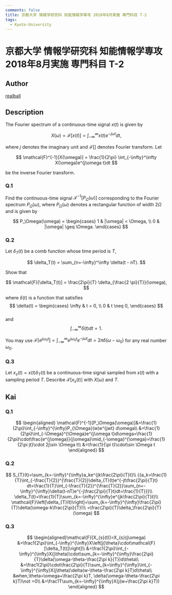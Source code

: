 ```yaml
---
comments: false
title: 京都大学 情報学研究科 知能情報学専攻 2018年8月実施 専門科目 T-2
tags:
  - Kyoto-University
---
```


# 京都大学 情報学研究科 知能情報学専攻 2018年8月実施 専門科目 T-2

## **Author**
[realball](https://github.com/realballu3u)

## **Description**
The Fourier spectrum of a continuous-time signal $x(t)$ is given by

$$
X(\omega) = \mathcal{F}[x(t)] = \int_{-\infty}^\infty x(t)e^{-j\omega t}dt,
$$

where $j$ denotes the imaginary unit and $\mathcal{F}[]$ denotes Fourier transform. Let

$$
\mathcal{F}^{-1}[X(\omega)] = \frac{1}{2\pi} \int_{-\infty}^\infty X(\omega)e^{j\omega t}dt
$$

be the inverse Fourier transform.

### Q.1
Find the continuous-time signal $\mathcal{F}^{-1}[P_\Omega(\omega)]$ corresponding to the Fourier spectrum $P_\Omega(\omega)$, where $P_\Omega(\omega)$ denotes a rectangular function of width $2\Omega$ and is given by

$$
P_\Omega(\omega) =
\begin{cases} 
1 & |\omega| < \Omega, \\
0 & |\omega| \geq \Omega.
\end{cases}
$$

### Q.2
Let $\delta_T(t)$ be a comb function whose time period is $T$,

$$
\delta_T(t) = \sum_{n=-\infty}^\infty \delta(t - nT).
$$

Show that

$$
\mathcal{F}[\delta_T(t)] = \frac{2\pi}{T} \delta_{\frac{2 \pi}{T}}(\omega),
$$

where $\delta(t)$ is a function that satisfies  
$$
\delta(t) =
\begin{cases} 
\infty & t = 0, \\
0 & t \neq 0,
\end{cases}
$$  
and  
$$
\int_{-\infty}^\infty \delta(t)dt = 1.
$$

You may use $\mathcal{F}[e^{j\omega_0t}] = \int_{-\infty}^\infty e^{j\omega_0t}e^{-j\omega t}dt = 2\pi \delta(\omega - \omega_0)$ for any real number $\omega_0$.

### Q.3
Let $x_s(t) = x(t)\delta_T(t)$ be a continuous-time signal sampled from $x(t)$ with a sampling period $T$. Describe $\mathcal{F}[x_s(t)]$ with $X(\omega)$ and $T$.

## **Kai**
### Q.1

$$
\begin{aligned}
\mathcal{F}^{-1}[P_\Omega(\omega)]&=\frac{1}{2\pi}\int_{-\infty}^{\infty}P_{\Omega}(w)e^{jwt} d\omega\\
&=\frac{1}{2\pi}\int_{-\Omega}^{\Omega}e^{j\omega t}d\omega=\frac{1}{2\pi}\cdot\frac{e^{j\omega}}{j\omega}\mid_{-\omega}^{\omega}=\frac{1}{2\pi jt}\cdot 2j\sin \Omega t\\
&=\frac{1}{\pi t}\cdot\sin \Omega t
\end{aligned}
$$

### Q.2

$$
S_{T}(t)=\sum_{k=-\infty}^{\infty}a_ke^{jk\frac{2\pi}{T}t}\\
{{a_k=\frac{1}{T}\int_{-\frac{T}{2}}^{\frac{T}{2}}\delta_{T}(t)e^{-jt\frac{2\pi}{T}t} dt=\frac{1}{T}\int_{-\frac{T}{2}}^{\frac{T}{2}}\sum_{n=-\infty}^{\infty}\delta(t-nT)e^{-j\frac{2\pi}{T}t}dt=\frac{1}{T}}}\\
\delta_T(t)=\frac{1}{T}\sum_{k=-\infty}^{\infty}e^{jk\frac{2\pi}{T}t}\\
\mathcal{F}\left[\delta_{T}(t)\right]=\sum_{k=-\infty}^{\infty}\frac{2\pi}{T}\delta(\omega-k\frac{2\pi}{T})\\
=\frac{2\pi}{T}\delta_\frac{2\pi}{T}(\omega)
$$

### Q.3 

$$
\begin{aligned}\mathcal{F}[X_{s}(t)]=X_{s}(j\omega)
&=\frac1{2\pi}\int_{-\infty}^{\infty}X\left[j{\theta}\cdot\mathcal{F}[\delta_T(t)]\right]\\
&=\frac1{2\pi}\int_{-\infty}^{\infty}X(j\theta)\cdot\sum_{k=-\infty}^{\infty}\frac{2\pi}{T}\delta(\omega-\theta-\frac{2\pi k}{T})d\theta\\
&=\frac1{2\pi}\cdot\frac{2\pi}{T}\sum_{k=\infty}^{\infty}\int_{-\infty}^{\infty}X(j\theta)\delta(w-\theta-\frac{2\pi k}T)d\theta\\
&when,\theta=\omega+\frac{2\pi k}T, \delta(\omega-\theta-\frac{2\pi k}T)\not =0\\
&=\frac1T\sum_{k=-\infty}^{\infty}X(j(w+\frac{2\pi k}T))
\end{aligned}
$$




